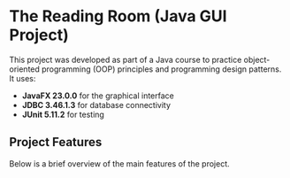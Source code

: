 # The Reading Room (Java GUI Project)

This project was developed as part of a Java course to practice object-oriented programming (OOP) principles and programming design patterns. It uses:
- **JavaFX 23.0.0** for the graphical interface
- **JDBC 3.46.1.3** for database connectivity
- **JUnit 5.11.2** for testing

## Project Features
Below is a brief overview of the main features of the project.
